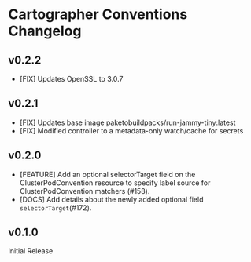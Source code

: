 # Cartographer Conventions Changelog


## v0.2.2

- [FIX] Updates OpenSSL to 3.0.7

## v0.2.1

- [FIX] Updates base image paketobuildpacks/run-jammy-tiny:latest
- [FIX] Modified controller to a metadata-only watch/cache for secrets

## v0.2.0

- [FEATURE] Add an optional selectorTarget field on the ClusterPodConvention resource to specify label source for ClusterPodConvention matchers (#158).
- [DOCS] Add details about the newly added optional field `selectorTarget`(#172).

## v0.1.0

Initial Release
